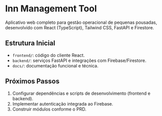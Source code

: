 # Inn Management Tool

Aplicativo web completo para gestão operacional de pequenas pousadas, desenvolvido com React (TypeScript), Tailwind CSS, FastAPI e Firestore.

## Estrutura Inicial

- `frontend/`: código do cliente React.
- `backend/`: serviços FastAPI e integrações com Firebase/Firestore.
- `docs/`: documentação funcional e técnica.

## Próximos Passos

1. Configurar dependências e scripts de desenvolvimento (frontend e backend).
2. Implementar autenticação integrada ao Firebase.
3. Construir módulos conforme o PRD.

